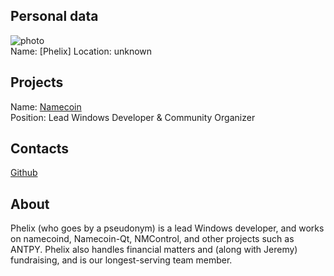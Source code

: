 ## Personal data
![ photo](../people/photo/)  
Name:    [Phelix]
Location: unknown
## Projects 
Name: [Namecoin](../projects/namecoin.md)  
Position: Lead Windows Developer & Community Organizer
## Contacts
[Github](https://github.com/phelix)

## About
Phelix (who goes by a pseudonym) is a lead Windows developer, and works on namecoind, Namecoin-Qt, NMControl, and other projects such as ANTPY. Phelix also handles financial matters and (along with Jeremy) fundraising, and is our longest-serving team member.
